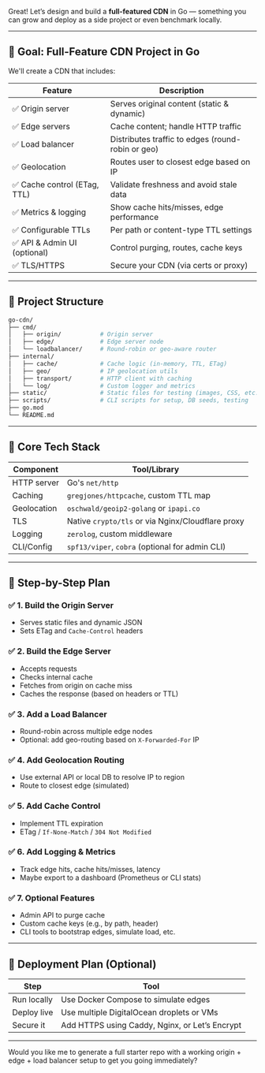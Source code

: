 Great! Let’s design and build a **full-featured CDN** in Go — something you can grow and deploy as a side project or even benchmark locally.

---

## 🎯 Goal: Full-Feature CDN Project in Go

We'll create a CDN that includes:

| Feature                     | Description                                       |
| --------------------------- | ------------------------------------------------- |
| ✅ Origin server             | Serves original content (static & dynamic)        |
| ✅ Edge servers              | Cache content; handle HTTP traffic                |
| ✅ Load balancer             | Distributes traffic to edges (round-robin or geo) |
| ✅ Geolocation               | Routes user to closest edge based on IP           |
| ✅ Cache control (ETag, TTL) | Validate freshness and avoid stale data           |
| ✅ Metrics & logging         | Show cache hits/misses, edge performance          |
| ✅ Configurable TTLs         | Per path or content-type TTL settings             |
| ✅ API & Admin UI (optional) | Control purging, routes, cache keys               |
| ✅ TLS/HTTPS                 | Secure your CDN (via certs or proxy)              |

---

## 🧱 Project Structure

```bash
go-cdn/
├── cmd/
│   ├── origin/           # Origin server
│   ├── edge/             # Edge server node
│   └── loadbalancer/     # Round-robin or geo-aware router
├── internal/
│   ├── cache/            # Cache logic (in-memory, TTL, ETag)
│   ├── geo/              # IP geolocation utils
│   ├── transport/        # HTTP client with caching
│   └── log/              # Custom logger and metrics
├── static/               # Static files for testing (images, CSS, etc.)
├── scripts/              # CLI scripts for setup, DB seeds, testing
├── go.mod
└── README.md
```

---

## 🧠 Core Tech Stack

| Component   | Tool/Library                                      |
| ----------- | ------------------------------------------------- |
| HTTP server | Go's `net/http`                                   |
| Caching     | `gregjones/httpcache`, custom TTL map             |
| Geolocation | `oschwald/geoip2-golang` or `ipapi.co`            |
| TLS         | Native `crypto/tls` or via Nginx/Cloudflare proxy |
| Logging     | `zerolog`, custom middleware                      |
| CLI/Config  | `spf13/viper`, `cobra` (optional for admin CLI)   |

---

## 🔧 Step-by-Step Plan

### ✅ 1. Build the **Origin Server**

* Serves static files and dynamic JSON
* Sets ETag and `Cache-Control` headers

### ✅ 2. Build the **Edge Server**

* Accepts requests
* Checks internal cache
* Fetches from origin on cache miss
* Caches the response (based on headers or TTL)

### ✅ 3. Add a **Load Balancer**

* Round-robin across multiple edge nodes
* Optional: add geo-routing based on `X-Forwarded-For` IP

### ✅ 4. Add **Geolocation Routing**

* Use external API or local DB to resolve IP to region
* Route to closest edge (simulated)

### ✅ 5. Add **Cache Control**

* Implement TTL expiration
* ETag / `If-None-Match` / `304 Not Modified`

### ✅ 6. Add **Logging & Metrics**

* Track edge hits, cache hits/misses, latency
* Maybe export to a dashboard (Prometheus or CLI stats)

### ✅ 7. Optional Features

* Admin API to purge cache
* Custom cache keys (e.g., by path, header)
* CLI tools to bootstrap edges, simulate load, etc.

---

## 🚀 Deployment Plan (Optional)

| Step        | Tool                                           |
| ----------- | ---------------------------------------------- |
| Run locally | Use Docker Compose to simulate edges           |
| Deploy live | Use multiple DigitalOcean droplets or VMs      |
| Secure it   | Add HTTPS using Caddy, Nginx, or Let’s Encrypt |

---

Would you like me to generate a full starter repo with a working origin + edge + load balancer setup to get you going immediately?

